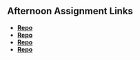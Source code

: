 ## Afternoon Assignment Links

* **[Repo](https://github.com/tylermarcott/fs-journal)**
* **[Repo](https://github.com/tylermarcott/cool-site-project)**
* **[Repo](https://github.com/tylermarcott/clone-site-project)**
* **[Repo](https://github.com/AustinPerry22/pairClone)**
